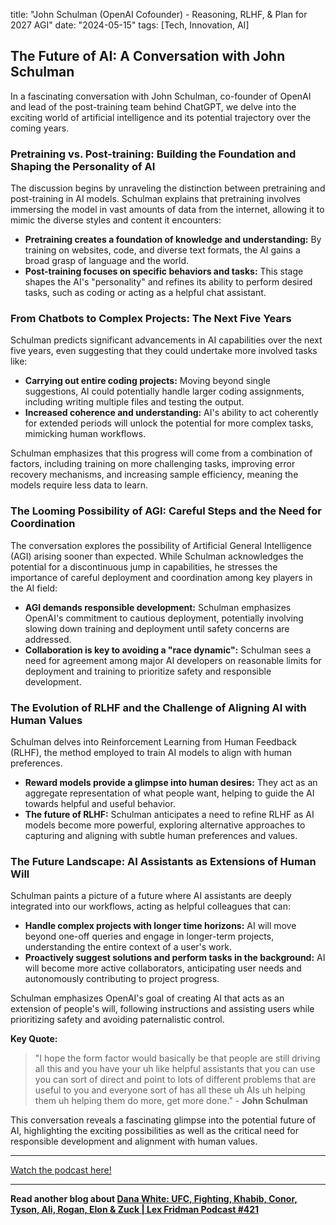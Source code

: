 

title: "John Schulman (OpenAI Cofounder) - Reasoning, RLHF, & Plan for 2027 AGI"
date: "2024-05-15"
tags: [Tech, Innovation, AI]


## The Future of AI: A Conversation with John Schulman 

In a fascinating conversation with John Schulman, co-founder of OpenAI and lead of the post-training team behind ChatGPT, we delve into the exciting world of artificial intelligence and its potential trajectory over the coming years. 

### Pretraining vs. Post-training: Building the Foundation and Shaping the Personality of AI

The discussion begins by unraveling the distinction between pretraining and post-training in AI models. Schulman explains that pretraining involves immersing the model in vast amounts of data from the internet, allowing it to mimic the diverse styles and content it encounters:

* **Pretraining creates a foundation of knowledge and understanding:** By training on websites, code, and diverse text formats, the AI gains a broad grasp of language and the world.
* **Post-training focuses on specific behaviors and tasks:** This stage shapes the AI's "personality" and refines its ability to perform desired tasks, such as coding or acting as a helpful chat assistant. 

### From Chatbots to Complex Projects: The Next Five Years

Schulman predicts significant advancements in AI capabilities over the next five years, even suggesting that they could undertake more involved tasks like:

* **Carrying out entire coding projects:** Moving beyond single suggestions, AI could potentially handle larger coding assignments, including writing multiple files and testing the output.
* **Increased coherence and understanding:** AI's ability to act coherently for extended periods will unlock the potential for more complex tasks, mimicking human workflows.

Schulman emphasizes that this progress will come from a combination of factors, including training on more challenging tasks, improving error recovery mechanisms, and increasing sample efficiency, meaning the models require less data to learn.

### The Looming Possibility of AGI: Careful Steps and the Need for Coordination

The conversation explores the possibility of Artificial General Intelligence (AGI) arising sooner than expected. While Schulman acknowledges the potential for a discontinuous jump in capabilities, he stresses the importance of careful deployment and coordination among key players in the AI field:

* **AGI demands responsible development:** Schulman emphasizes OpenAI's commitment to cautious deployment, potentially involving slowing down training and deployment until safety concerns are addressed. 
* **Collaboration is key to avoiding a "race dynamic":** Schulman sees a need for agreement among major AI developers on reasonable limits for deployment and training to prioritize safety and responsible development. 

### The Evolution of RLHF and the Challenge of Aligning AI with Human Values

Schulman delves into Reinforcement Learning from Human Feedback (RLHF), the method employed to train AI models to align with human preferences. 

* **Reward models provide a glimpse into human desires:** They act as an aggregate representation of what people want, helping to guide the AI towards helpful and useful behavior. 
* **The future of RLHF:** Schulman anticipates a need to refine RLHF as AI models become more powerful, exploring alternative approaches to capturing and aligning with subtle human preferences and values. 

### The Future Landscape: AI Assistants as Extensions of Human Will 

Schulman paints a picture of a future where AI assistants are deeply integrated into our workflows, acting as helpful colleagues that can:

* **Handle complex projects with longer time horizons:** AI will move beyond one-off queries and engage in longer-term projects, understanding the entire context of a user's work. 
* **Proactively suggest solutions and perform tasks in the background:** AI will become more active collaborators, anticipating user needs and autonomously contributing to project progress.

Schulman emphasizes OpenAI's goal of creating AI that acts as an extension of people's will, following instructions and assisting users while prioritizing safety and avoiding paternalistic control. 

**Key Quote:** 

> "I hope the form factor would basically be that people are still driving all this and you have your uh like helpful assistants that you can use you can sort of direct and point to lots of different problems that are useful to you and everyone sort of has all these uh AIs uh helping them uh helping them do more, get more done." - **John Schulman**

This conversation reveals a fascinating glimpse into the potential future of AI, highlighting the exciting possibilities as well as the critical need for responsible development and alignment with human values.

---

<a href="https://youtube.com/watch?v=Wo95ob_s_NI" target="_blank">Watch the podcast here!</a>


---

**Read another blog about [Dana White: UFC, Fighting, Khabib, Conor, Tyson, Ali, Rogan, Elon & Zuck | Lex Fridman Podcast #421](./20240325-danawhite-lexfridman)**
